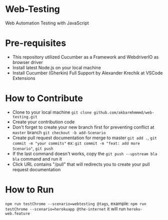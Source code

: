 # Web-Testing
Web Automation Testing with JavaScript

# Pre-requisites
- This repository utilized Cucumber as a Framework and WebdriverIO as browser driver
- Install latest Node.js on your local machine
- Install Cucumber (Gherkin) Full Support by Alexander Krechik at VSCode Extensions

# How to Contribute
- Clone to your local machine
`git clone github.com/akbarmhmmmd/web-testing.git`
- Create your contribution code
- Don't forget to create your new branch first for preventing conflict at `master` branch
`git checkout -b add-Scenario`
- Create pull request documentation for merge to master
`git add .`,
`git commit -m "your commits"` ex: `git commit -m "feat: add more Scenario"`,
`git push`
- If the last command doesn't works, copy the `git push --upstream bla bla` command and run it
- Click URL contains "/pull" that will redirects you to create your pull request documentation

# How to Run
`npm run testChrome --scenario=webtesting @tags`, example: `npm run testChrome --scenario=herokuapp @the-internet` it will run `heroku-web.feature`
